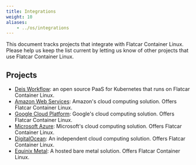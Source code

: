 ```yaml
---
title: Integrations
weight: 10
aliases:
    - ../os/integrations
---
```


This document tracks projects that integrate with Flatcar Container Linux. Please help us keep the list current by letting us know of other projects that use Flatcar Container Linux.

## Projects

- [Deis Workflow](https://deis.com/workflow/): an open source PaaS for Kubernetes that runs on Flatcar Container Linux.
- [Amazon Web Services](https://aws.amazon.com/marketplace/pp/B01H62FDJM): Amazon's cloud computing solution. Offers Flatcar Container Linux.
- [Google Cloud Platform](https://cloud.google.com/compute/docs/images#os-compute-support): Google's cloud computing solution. Offers Flatcar Container Linux.
- [Microsoft Azure](https://azuremarketplace.microsoft.com/en-us/marketplace/apps/category/compute?subcategories=operating-systems&page=1#): Microsoft's cloud computing solution. Offers Flatcar Container Linux.
- [DigitalOcean](https://www.digitalocean.com/products/linux-distribution/coreos/): An independent cloud computing solution. Offers Flatcar Container Linux.
- [Equinix Metal](https://metal.equinix.com/): A hosted bare metal solution. Offers Flatcar Container Linux.
